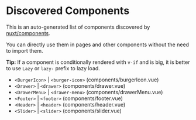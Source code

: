 # Discovered Components

This is an auto-generated list of components discovered by [nuxt/components](https://github.com/nuxt/components).

You can directly use them in pages and other components without the need to import them.

**Tip:** If a component is conditionally rendered with `v-if` and is big, it is better to use `Lazy` or `lazy-` prefix to lazy load.

- `<BurgerIcon>` | `<burger-icon>` (components/burgerIcon.vue)
- `<Drawer>` | `<drawer>` (components/drawer.vue)
- `<DrawerMenu>` | `<drawer-menu>` (components/drawerMenu.vue)
- `<Footer>` | `<footer>` (components/footer.vue)
- `<Header>` | `<header>` (components/header.vue)
- `<Slider>` | `<slider>` (components/slider.vue)
